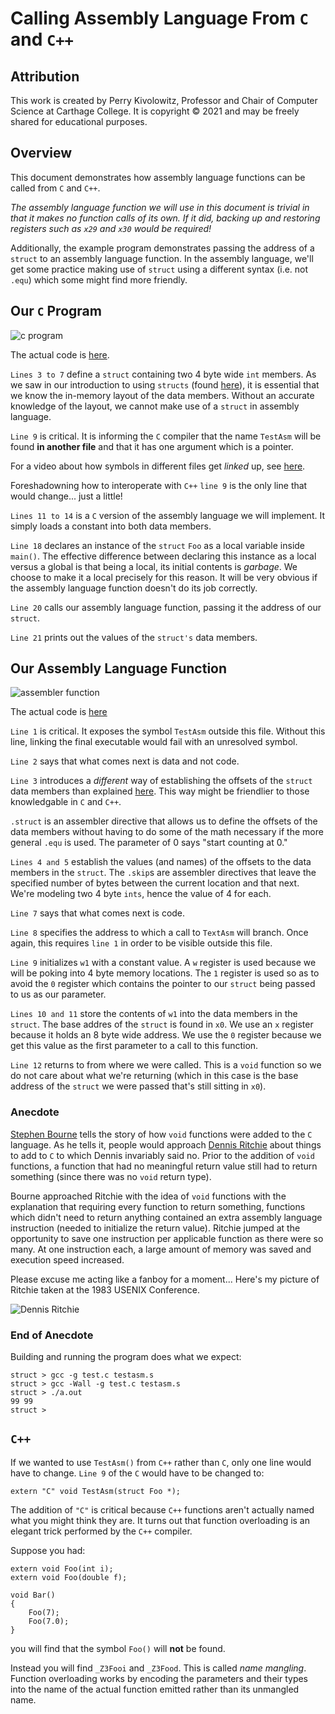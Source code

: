 # Calling Assembly Language From `C` and `C++`

## Attribution

This work is created by Perry Kivolowitz, Professor and Chair of Computer Science at Carthage College. It is copyright © 2021 and may be freely shared for educational purposes.

## Overview

This document demonstrates how assembly language functions can be called from `C` and `C++`.

*The assembly language function we will use in this document is trivial in that it makes no function calls of its own. If it did, backing up and restoring registers such as `x29` and `x30` would be required!*

Additionally, the example program demonstrates passing the address of a `struct` to an assembly language function. In the assembly language, we'll get some practice making use of `struct` using a different syntax (i.e. not `.equ`) which some might find more friendly.

## Our `C` Program

![c program](./inter01.png)

The actual code is [here](../struct/test.c).

`Lines 3 to 7` define a `struct` containing two 4 byte wide `int` members. As we saw in our introduction to using `structs` (found [here](../struct/structs.md)), it is essential that we know the in-memory layout of the data members. Without an accurate knowledge of the layout, we cannot make use of a `struct` in assembly language.

`Line 9` is critical. It is informing the `C` compiler that the name `TestAsm` will be found **in another file** and that it has one argument which is a pointer.

For a video about how symbols in different files get *linked* up, see [here](https://youtu.be/Iv3psS4n9j8).

Foreshadowning how to interoperate with `C++` `line 9` is the only line that would change... just a little!

`Lines 11 to 14` is a `C` version of the assembly language we will implement. It simply loads a constant into both data members.

`Line 18` declares an instance of the `struct` `Foo` as a local variable inside `main()`. The effective difference between declaring this instance as a local versus a global is that being a local, its initial contents is *garbage*. We choose to make it a local precisely for this reason. It will be very obvious if the assembly language function doesn't do its job correctly.

`Line 20` calls our assembly language function, passing it the address of our `struct`.

`Line 21` prints out the values of the `struct's` data members.

## Our Assembly Language Function

![assembler function](./inter02.png)

The actual code is [here](../struct/testasm.s)

`Line 1` is critical. It exposes the symbol `TestAsm` outside this file. Without this line, linking the final executable would fail with an unresolved symbol.

`Line 2` says that what comes next is data and not code.

`Line 3` introduces a *different* way of establishing the offsets of the `struct` data members than explained [here](../struct/structs.md). This way might be friendlier to those knowledgable in `C` and `C++`.

`.struct` is an assembler directive that allows us to define the offsets of the data members without having to do some of the math necessary if the more general `.equ` is used. The parameter of 0 says "start counting at 0."

`Lines 4 and 5` establish the values (and names) of the offsets to the data members in the `struct`. The `.skip`s are assembler directives that leave the specified number of bytes between the current location and that next. We're modeling two 4 byte `ints`, hence the value of 4 for each.

`Line 7` says that what comes next is code.

`Line 8` specifies the address to which a call to `TextAsm` will branch. Once again, this requires `line 1` in order to be visible outside this file.

`Line 9` initializes `w1` with a constant value. A `w` register is used because we will be poking into 4 byte memory locations. The `1` register is used so as to avoid the `0` register which contains the pointer to our `struct` being passed to us as our parameter.

`Lines 10 and 11` store the contents of `w1` into the data members in the `struct`. The base addres of the `struct` is found in `x0`. We use an `x` register because it holds an 8 byte wide address. We use the `0` register because we get this value as the first parameter to a call to this function.

`Line 12` returns to from where we were called. This is a `void` function so we do not care about what we're returning (which in this case is the base address of the `struct` we were passed that's still sitting in `x0`).

### Anecdote

[Stephen Bourne](https://en.wikipedia.org/wiki/Stephen_R._Bourne) tells the story of how `void` functions were added to the `C` language. As he tells it, people would approach [Dennis Ritchie](https://en.wikipedia.org/wiki/Dennis_Ritchie) about things to add to `C` to which Dennis invariably said no. Prior to the addition of `void` functions, a function that had no meaningful return value still had to return something (since there was no `void` return type).

Bourne approached Ritchie with the idea of `void` functions with the explanation that requiring every function to return something, functions which didn't need to return anything contained an extra assembly language instruction (needed to initialize the return value). Ritchie jumped at the opportunity to save one instruction per applicable function as there were so many. At one instruction each, a large amount of memory was saved and execution speed increased.

Please excuse me acting like a fanboy for a moment... Here's my picture of Ritchie taken at the 1983 USENIX Conference.

![Dennis Ritchie](https://upload.wikimedia.org/wikipedia/commons/5/5e/Dennis_Ritchie_in_a_chalet_in_the_mountains_surrounding_Salt_Lake_City%2C_Utah--Summer_1984%2C_Usenix_conference.jpg)

### End of Anecdote

Building and running the program does what we expect:

```text=
struct > gcc -g test.c testasm.s 
struct > gcc -Wall -g test.c testasm.s 
struct > ./a.out
99 99
struct >
```

## `C++`

If we wanted to use `TestAsm()` from `C++` rather than `C`, only one line would have to change. `Line 9` of the `C` would have to be changed to:

```c++=
extern "C" void TestAsm(struct Foo *);
```

The addition of `"C"` is critical because `C++` functions aren't actually named what you might think they are. It turns out that function overloading is an elegant trick performed by the `C++` compiler.

Suppose you had:

```c++=
extern void Foo(int i);
extern void Foo(double f);

void Bar()
{
    Foo(7);
    Foo(7.0);
}
```

you will find that the symbol `Foo()` will **not** be found.

Instead you will find `_Z3Fooi` and `_Z3Food`. This is called *name mangling*. Function overloading works by encoding the parameters and their types into the name of the actual function emitted rather than its unmangled name.

